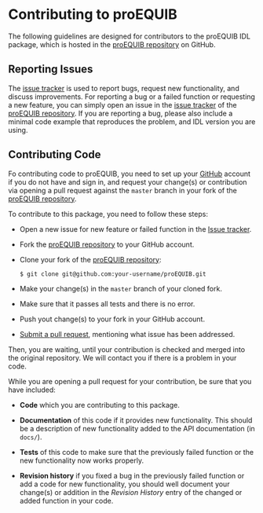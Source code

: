 # Contributing to proEQUIB

The following guidelines are designed for contributors to the proEQUIB IDL package, which is 
hosted in the [proEQUIB repository](https://github.com/equib/proEQUIB) on GitHub. 

## Reporting Issues

The [issue tracker](https://github.com/equib/proEQUIB/issues) is used to report bugs, request new functionality, and discuss improvements. 
For reporting a bug or a failed function or requesting a new feature, you can simply open an issue 
in the [issue tracker](https://github.com/equib/proEQUIB/issues) of the 
[proEQUIB repository](https://github.com/equib/proEQUIB). If you are reporting a bug, please also include a minimal code
example that reproduces the problem, and IDL version you are using.

## Contributing Code

Fo contributing code to proEQUIB, you need to set up your [GitHub](https://github.com) 
account if you do not have and sign in, and request your change(s) or contribution via 
opening a pull request against the ``master``
branch in your fork of the [proEQUIB repository](https://github.com/equib/proEQUIB). 

To contribute to this package, you need to follow these steps:

- Open a new issue for new feature or failed function in the [Issue tracker](https://github.com/equib/proEQUIB/issues).
- Fork the [proEQUIB repository](https://github.com/equib/proEQUIB) to your GitHub account.
- Clone your fork of the [proEQUIB repository](https://github.com/equib/proEQUIB):

      $ git clone git@github.com:your-username/proEQUIB.git
      
- Make your change(s) in the `master` branch of your cloned fork.
- Make sure that it passes all tests and there is no error.
- Push yout change(s) to your fork in your GitHub account.
- [Submit a pull request][pr], mentioning what issue has been addressed.

[pr]: https://github.com/equib/proEQUIB/compare/

Then, you are waiting, until your contribution is checked and merged into the original repository. 
We will contact you if there is a problem in your code.

While you are opening a pull request for your contribution, be sure that you have included:

* **Code** which you are contributing to this package.

* **Documentation** of this code if it provides new functionality. This should be a
  description of new functionality added to the API documentation (in ``docs/``). 

- **Tests** of this code to make sure that the previously failed function or the new functionality now works properly.

- **Revision history** if you fixed a bug in the previously failed function or add a code for new functionality, you should
well document your change(s) or addition in the *Revision History* entry of the changed or added function in your code.
